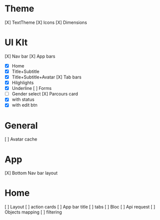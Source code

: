 # Theme
[X] TextTheme
[X] Icons
[X] Dimensions

# UI KIt
[X] Nav bar
[X] App bars
  - [X] Home
  - [X] Title+Subtitle
  - [X] Title+Subtitle+Avatar
[X] Tab bars
  - [X] Hilghlights
  - [X] Underline
[ ] Forms
  - [ ] Gender select
[X] Parcours card
  - [X] with status
  - [X] with edit btn

# General
[ ] Avatar cache

# App
[X] Bottom Nav bar layout

# Home
[ ] Layout
[ ] action cards
[ ] App bar title
[ ] tabs
  [ ] Bloc
  [ ] Api request
  [ ] Objects mapping
  [ ] filtering